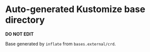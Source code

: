 # Auto-generated Kustomize base directory
**DO NOT EDIT**

Base generated by `inflate` from `bases.external/crd`.
